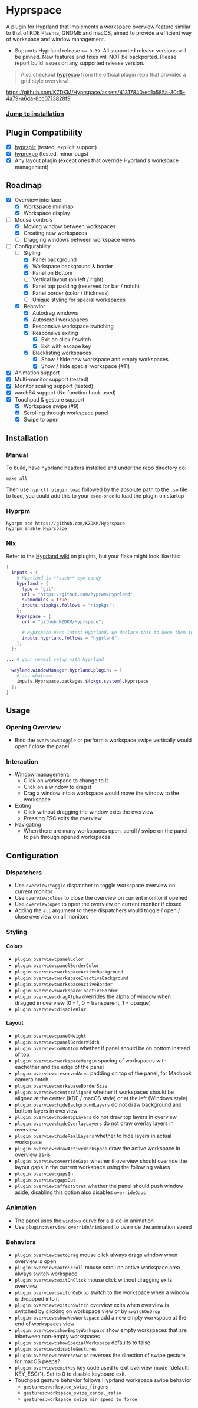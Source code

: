# Hyprspace

A plugin for Hyprland that implements a workspace overview feature similar to that of KDE Plasma, GNOME and macOS, aimed to provide a efficient way of workspace and window management.

- Supports Hyprland release `>= 0.39`. All supported release versions will be pinned. New features and fixes will NOT be backported. Please report build issues on any supported release version.

> Also checkout [hyprexpo](https://github.com/hyprwm/hyprland-plugins/tree/main/hyprexpo) from the official plugin repo that provides a grid style overview!


https://github.com/KZDKM/Hyprspace/assets/41317840/ed1a585a-30d5-4a79-a6da-8cc0713828f9

### [Jump to installation](#installation)

## Plugin Compatibility
- [x] [hyprsplit](https://github.com/shezdy/hyprsplit) (tested, explicit support)
- [x] [hyprexpo](https://github.com/hyprwm/hyprland-plugins/tree/main/hyprexpo) (tested, minor bugs)
- [x] Any layout plugin (except ones that override Hyprland's workspace management)

## Roadmap
- [x] Overview interface
    - [x] Workspace minimap
    - [x] Workspace display
- [ ] Mouse controls
    - [x] Moving window between workspaces
    - [x] Creating new workspaces
    - [ ] Dragging windows between workspace views
- [ ] Configurability
  - [ ] Styling
    - [x] Panel background
    - [x] Workspace background & border
    - [x] Panel on Bottom
    - [ ] Vertical layout (on left / right)
    - [x] Panel top padding (reserved for bar / notch)
    - [x] Panel border (color / thickness)
    - [ ] Unique styling for special workspaces
  - [x] Behavior
    - [x] Autodrag windows
    - [x] Autoscroll workspaces
    - [x] Responsive workspace switching
    - [x] Responsive exiting 
      - [x] Exit on click / switch
      - [x] Exit with escape key
    - [x] Blacklisting workspaces
      - [x] Show / hide new workspace and empty workspaces
      - [x] Show / hide special workspace (#11)
- [x] Animation support
- [x] Multi-monitor support (tested)
- [x] Monitor scaling support (tested)
- [x] aarch64 support (No function hook used)
- [x] Touchpad & gesture support
  - [x] Workspace swipe (#9)
  - [x] Scrolling through workspace panel
  - [x] Swipe to open

## Installation

### Manual

To build, have hyprland headers installed and under the repo directory do:
```
make all
```
Then use `hyprctl plugin load` followed by the absolute path to the `.so` file to load, you could add this to your `exec-once` to load the plugin on startup

### Hyprpm
```
hyprpm add https://github.com/KZDKM/Hyprspace
hyprpm enable Hyprspace
```

### Nix
Refer to the [Hyprland wiki](https://wiki.hyprland.org/Nix/Hyprland-on-Home-Manager/#plugins) on plugins, but your flake might look like this:
```nix
{
  inputs = {
    # Hyprland is **such** eye candy
    hyprland = {
      type = "git";
      url = "https://github.com/hyprwm/Hyprland";
      submodules = true;
      inputs.nixpkgs.follows = "nixpkgs";
    };
    Hyprspace = {
      url = "github:KZDKM/Hyprspace";

      # Hyprspace uses latest Hyprland. We declare this to keep them in sync.
      inputs.hyprland.follows = "hyprland";
    };
  };

... # your normal setup with hyprland

  wayland.windowManager.hyprland.plugins = [
    # ... whatever
    inputs.Hyprspace.packages.${pkgs.system}.Hyprspace
  ];
}
```

## Usage

### Opening Overview
- Bind the `overview:toggle` or perform a workspace swipe vertically would open / close the panel.
### Interaction
- Window management:
    - Click on workspace to change to it
    - Click on a window to drag it
    - Drag a window into a workspace would move the window to the workspace
- Exiting
    - Click without dragging the window exits the overview
    - Pressing ESC exits the overview
- Navigating
    - When there are many workspaces open, scroll / swipe on the panel to pan through opened workspaces

## Configuration
### Dispatchers
- Use `overview:toggle` dispatcher to toggle workspace overview on current monitor
- Use `overview:close` to close the overview on current monitor if opened
- Use `overview:open` to open the overview on current monitor if closed
- Adding the `all` argument to these dispatchers would toggle / open / close overview on all monitors
### Styling
#### Colors
- `plugin:overview:panelColor`
- `plugin:overview:panelBorderColor`
- `plugin:overview:workspaceActiveBackground`
- `plugin:overview:workspaceInactiveBackground`
- `plugin:overview:workspaceActiveBorder`
- `plugin:overview:workspaceInactiveBorder`
- `plugin:overview:dragAlpha` overrides the alpha of window when dragged in overview (0 - 1, 0 = transparent, 1 = opaque)
- `plugin:overview:disableBlur`
#### Layout
- `plugin:overview:panelHeight`
- `plugin:overview:panelBorderWidth`
- `plugin:overview:onBottom` whether if panel should be on bottom instead of top
- `plugin:overview:workspaceMargin` spacing of workspaces with eachother and the edge of the panel
- `plugin:overview:reservedArea` padding on top of the panel, for Macbook camera notch
- `plugin:overview:workspaceBorderSize`
- `plugin:overview:centerAligned` whether if workspaces should be aligned at the center (KDE / macOS style) or at the left (Windows style)
- `plugin:overview:hideBackgroundLayers` do not draw background and bottom layers in overview
- `plugin:overview:hideTopLayers` do not draw top layers in overview
- `plugin:overview:hideOverlayLayers` do not draw overlay layers in overview
- `plugin:overview:hideRealLayers` whether to hide layers in actual workspace
- `plugin:overview:drawActiveWorkspace` draw the active workspace in overview as-is
- `plugin:overview:overrideGaps` whether if overview should override the layout gaps in the current workspace using the following values
- `plugin:overview:gapsIn`
- `plugin:overview:gapsOut`
- `plugin:overview:affectStrut` whether the panel should push window aside, disabling this option also disables `overrideGaps`

### Animation
- The panel uses the `windows` curve for a slide-in animation
- Use `plugin:overview:overrideAnimSpeed` to override the animation speed

### Behaviors
- `plugin:overview:autoDrag` mouse click always drags window when overview is open
- `plugin:overview:autoScroll` mouse scroll on active workspace area always switch workspace
- `plugin:overview:exitOnClick` mouse click without dragging exits overview
- `plugin:overview:switchOnDrop` switch to the workspace when a window is droppped into it
- `plugin:overview:exitOnSwitch` overview exits when overview is switched by clicking on workspace view or by `switchOnDrop`
- `plugin:overview:showNewWorkspace` add a new empty workspace at the end of workspaces view
- `plugin:overview:showEmptyWorkspace` show empty workspaces that are inbetween non-empty workspaces
- `plugin:overview:showSpecialWorkspace` defaults to false
- `plugin:overview:disableGestures`
- `plugin:overview:reverseSwipe` reverses the direction of swipe gesture, for macOS peeps?
- `plugin:overview:exitKey` key code used to exit overview mode (default: KEY_ESC/1). Set to 0 to disable keyboard exit.
- Touchpad gesture behavior follows Hyprland workspace swipe behavior
  - `gestures:workspace_swipe_fingers`
  - `gestures:workspace_swipe_cancel_ratio`
  - `gestures:workspace_swipe_min_speed_to_force`


